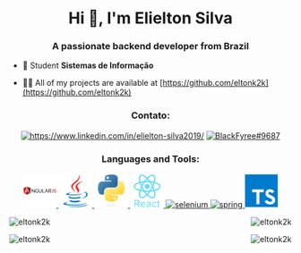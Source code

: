 <h1 align="center">Hi 👋, I'm Elielton Silva</h1>
<h3 align="center">A passionate backend developer from Brazil</h3>



- 🌱 Student **Sistemas de Informação**

- 👨‍💻 All of my projects are available at [https://github.com/eltonk2k](https://github.com/eltonk2k)

<h3 align="center">Contato:</h3>
<p align="center">
<a href="https://linkedin.com/in/elielton-silva2019/" target="blank"><img align="center" src="https://www.flaticon.com/svg/vstatic/svg/174/174857.svg?token=exp=1620272092~hmac=9603cfd6a52fb4a5eb21af1b7881be88" alt="https://www.linkedin.com/in/elielton-silva2019/" height="50" width="50" /></a>
<a href="https://discord.gg/BlackFyree#9687" target="blank"><img align="center" src="https://www.flaticon.com/svg/vstatic/svg/2111/2111370.svg?token=exp=1620272280~hmac=d5fc3de6f1f80c4b876623760b7bd8b1" alt="BlackFyree#9687" height="50" width="50" /></a>
</p>

<h3 align="center">Languages and Tools:</h3>
<p align="center"> <a href="https://angular.io" target="_blank"> <img src="https://raw.githubusercontent.com/devicons/devicon/master/icons/angularjs/angularjs-original-wordmark.svg" alt="angularjs" width="60" height="60"/> </a> 
<a href="https://www.java.com" target="_blank"> <img src="https://raw.githubusercontent.com/devicons/devicon/master/icons/java/java-original.svg" alt="java" width="60" height="60"/> </a>
<a href="https://www.python.org" target="_blank"> <img src="https://raw.githubusercontent.com/devicons/devicon/master/icons/python/python-original.svg" alt="python" width="60" height="60"/> </a> <a href="https://reactjs.org/" target="_blank"> <img src="https://raw.githubusercontent.com/devicons/devicon/master/icons/react/react-original-wordmark.svg" alt="react" width="60" height="60"/> </a> <a href="https://www.selenium.dev" target="_blank"> <img src="https://raw.githubusercontent.com/detain/svg-logos/780f25886640cef088af994181646db2f6b1a3f8/svg/selenium-logo.svg" alt="selenium" width="60" height="60"/> </a> <a href="https://spring.io/" target="_blank"> <img src="https://www.vectorlogo.zone/logos/springio/springio-icon.svg" alt="spring" width="60" height="60"/> </a> <a href="https://www.typescriptlang.org/" target="_blank"> <img src="https://raw.githubusercontent.com/devicons/devicon/master/icons/typescript/typescript-original.svg" alt="typescript" width="60" height="60"/> </a> </p>

<p><img align="left" src="https://github-readme-stats.vercel.app/api/top-langs?username=eltonk2k&show_icons=true&theme=dark&title_color=f2e507&text_color=fafafa&bg_color=0d0d0d&hide_border=true&locale=en&layout=compact" alt="eltonk2k" /></p>

<p>&nbsp;<img align="right" src="https://github-readme-stats.vercel.app/api?username=eltonk2k&show_icons=true&theme=dark&title_color=f5e507&text_color=ffffff&bg_color=0d0d0d" alt="eltonk2k" /></p>

<p><img align="right" src="https://github-readme-streak-stats.herokuapp.com/?user=eltonk2k&theme=dark" alt="eltonk2k" /></p>

<p align="left"> <img src="https://komarev.com/ghpvc/?username=eltonk2k&label=Perfil%20views&color=171616&style=flat" alt="eltonk2k" /> </p>
